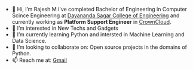 - 👋 Hi, I’m Rajesh M i've completed Bachelor of Engineering in Computer Scince Engineering at [Dayananda Sagar College of Engineering](dsce.edu.in) and 
      currently working as **Platform Support Engineer** in [CrownCloud](https://crowncloud.net/about.php).
- 👀 I’m interested in New Techs and Gadgets 
- 🌱 I’m currently learning Python and intersted in Machine Learning and Data Science.
- 💞️ I’m looking to collaborate on: Open source projects in the domains of Python. 
- 📫 Reach me at: [Gmail](rajesh03.997@gmail.com)

